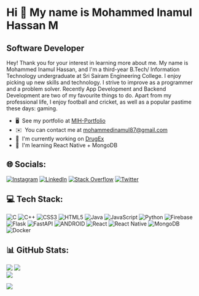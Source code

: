 Hi 👋 My name is Mohammed Inamul Hassan M
=========================================

Software Developer
------------------

Hey! Thank you for your interest in learning more about me. My name is Mohammed Inamul Hassan, and I'm a third-year B.Tech/ Information Technology undergraduate at Sri Sairam Engineering College. I enjoy picking up new skills and technology. I strive to improve as a programmer and a problem solver. Recently App Development and Backend Development are two of my favourite things to do. Apart from my professional life, I enjoy football and cricket, as well as a popular pastime these days: gaming.

* 🖥️  See my portfolio at [MIH-Portfolio](http://mih-portfolio.netlify.app/)
* ✉️  You can contact me at [mohammedinamul87@gmail.com](mailto:mohammedinamul87@gmail.com)
* 🚀  I'm currently working on [DrugEx](http://github.com/Inamul07/DrugEx2.0)
* 🧠  I'm learning React Native + MongoDB

## 🌐 Socials:
[![Instagram](https://img.shields.io/badge/Instagram-%23E4405F.svg?logo=Instagram&logoColor=white)](https://instagram.com/07_inamul) [![LinkedIn](https://img.shields.io/badge/LinkedIn-%230077B5.svg?logo=linkedin&logoColor=white)](https://linkedin.com/in/mih07) [![Stack Overflow](https://img.shields.io/badge/-Stackoverflow-FE7A16?logo=stack-overflow&logoColor=white)](https://stackoverflow.com/users/16385593) [![Twitter](https://img.shields.io/badge/Twitter-%231DA1F2.svg?logo=Twitter&logoColor=white)](https://twitter.com/07_inamul) 

## 💻 Tech Stack:
![C](https://img.shields.io/badge/c-%2300599C.svg?style=for-the-badge&logo=c&logoColor=white) ![C++](https://img.shields.io/badge/c++-%2300599C.svg?style=for-the-badge&logo=c%2B%2B&logoColor=white) ![CSS3](https://img.shields.io/badge/css3-%231572B6.svg?style=for-the-badge&logo=css3&logoColor=white) ![HTML5](https://img.shields.io/badge/html5-%23E34F26.svg?style=for-the-badge&logo=html5&logoColor=white) ![Java](https://img.shields.io/badge/java-%23ED8B00.svg?style=for-the-badge&logo=java&logoColor=white) ![JavaScript](https://img.shields.io/badge/javascript-%23323330.svg?style=for-the-badge&logo=javascript&logoColor=%23F7DF1E) ![Python](https://img.shields.io/badge/python-3670A0?style=for-the-badge&logo=python&logoColor=ffdd54) ![Firebase](https://img.shields.io/badge/firebase-%23039BE5.svg?style=for-the-badge&logo=firebase) ![Flask](https://img.shields.io/badge/flask-%23000.svg?style=for-the-badge&logo=flask&logoColor=white) ![FastAPI](https://img.shields.io/badge/FastAPI-005571?style=for-the-badge&logo=fastapi) ![ANDROID](https://img.shields.io/badge/android-%2320232a.svg?style=for-the-badge&logo=android&logoColor=%a4c639) ![React](https://img.shields.io/badge/react-%2320232a.svg?style=for-the-badge&logo=react&logoColor=%2361DAFB) ![React Native](https://img.shields.io/badge/react_native-%2320232a.svg?style=for-the-badge&logo=react&logoColor=%2361DAFB) ![MongoDB](https://img.shields.io/badge/MongoDB-%234ea94b.svg?style=for-the-badge&logo=mongodb&logoColor=white) ![Docker](https://img.shields.io/badge/docker-%230db7ed.svg?style=for-the-badge&logo=docker&logoColor=white)

## 📊 GitHub Stats:
![](https://github-readme-streak-stats.herokuapp.com/?user=Inamul07&theme=dark&hide_border=false)
![](https://github-readme-stats.vercel.app/api/top-langs/?username=Inamul07&theme=dark&hide_border=false&include_all_commits=true&count_private=true&layout=compact)<br/>
![](https://github-readme-stats.vercel.app/api?username=Inamul07&theme=dark&hide_border=false&include_all_commits=false&count_private=true) 

![](https://komarev.com/ghpvc/?username=Inamul07)
